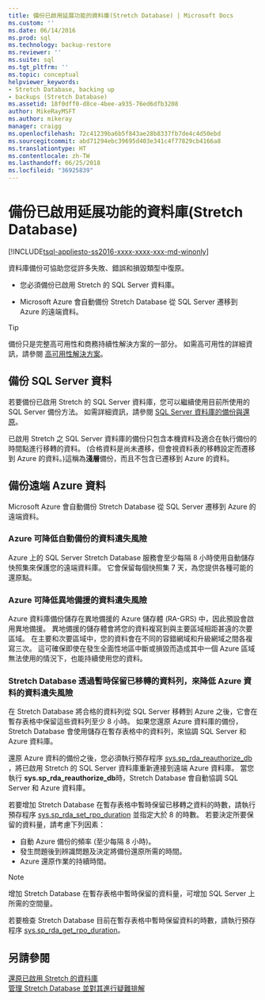 ```yaml
---
title: 備份已啟用延展功能的資料庫(Stretch Database) | Microsoft Docs
ms.custom: ''
ms.date: 06/14/2016
ms.prod: sql
ms.technology: backup-restore
ms.reviewer: ''
ms.suite: sql
ms.tgt_pltfrm: ''
ms.topic: conceptual
helpviewer_keywords:
- Stretch Database, backing up
- backups (Stretch Database)
ms.assetid: 18f0dff0-d8ce-4bee-a935-76ed6dfb3208
author: MikeRayMSFT
ms.author: mikeray
manager: craigg
ms.openlocfilehash: 72c41239ba6b5f843ae28b8337fb7de4c4d50ebd
ms.sourcegitcommit: abd71294ebc39695d403e341c4f77829cb4166a8
ms.translationtype: HT
ms.contentlocale: zh-TW
ms.lasthandoff: 06/25/2018
ms.locfileid: "36925839"
---
```

# <a name="backup-stretch-enabled-databases-stretch-database"></a>備份已啟用延展功能的資料庫(Stretch Database)
[!INCLUDE[tsql-appliesto-ss2016-xxxx-xxxx-xxx-md-winonly](../../includes/tsql-appliesto-ss2016-xxxx-xxxx-xxx-md-winonly.md)]


 資料庫備份可協助您從許多失敗、錯誤和損毀類型中復原。  
  
 -   您必須備份已啟用 Stretch 的 SQL Server 資料庫。  
      
 -   Microsoft Azure 會自動備份 Stretch Database 從 SQL Server 遷移到 Azure 的遠端資料。  

> [!TIP]
> 備份只是完整高可用性和商務持續性解決方案的一部分。 如需高可用性的詳細資訊，請參閱 [高可用性解決方案](../../sql-server/failover-clusters/high-availability-solutions-sql-server.md)。
   
## <a name="back-up-your-sql-server-data"></a>備份 SQL Server 資料  
  
若要備份已啟用 Stretch 的 SQL Server 資料庫，您可以繼續使用目前所使用的 SQL Server 備份方法。 如需詳細資訊，請參閱 [SQL Server 資料庫的備份與還原](../../relational-databases/backup-restore/back-up-and-restore-of-sql-server-databases.md)。
  
 已啟用 Stretch 之 SQL Server 資料庫的備份只包含本機資料及適合在執行備份的時間點進行移轉的資料。 (合格資料是尚未遷移，但會視資料表的移轉設定而遷移到 Azure 的資料。)這稱為**淺層**備份，而且不包含已遷移到 Azure 的資料。  
  
## <a name="back-up-your-remote-azure-data"></a>備份遠端 Azure 資料   
  
Microsoft Azure 會自動備份 Stretch Database 從 SQL Server 遷移到 Azure 的遠端資料。    
### <a name="azure-reduces-the-risk-of-data-loss-with-automatic-backup"></a>Azure 可降低自動備份的資料遺失風險  
Azure 上的 SQL Server Stretch Database 服務會至少每隔 8 小時使用自動儲存快照集來保護您的遠端資料庫。 它會保留每個快照集 7 天，為您提供各種可能的還原點。  
  
### <a name="azure-reduces-the-risk-of-data-loss-with-geo-redundancy"></a>Azure 可降低異地備援的資料遺失風險  
Azure 資料庫備份儲存在異地備援的 Azure 儲存體 (RA-GRS) 中，因此預設會啟用異地備援。 異地備援的儲存體會將您的資料複寫到與主要區域相距甚遠的次要區域。 在主要和次要區域中，您的資料會在不同的容錯網域和升級網域之間各複寫三次。 這可確保即使在發生全面性地區中斷或損毀而造成其中一個 Azure 區域無法使用的情況下，也能持續使用您的資料。

### <a name="stretchRPO"></a>Stretch Database 透過暫時保留已移轉的資料列，來降低 Azure 資料的資料遺失風險
在 Stretch Database 將合格的資料列從 SQL Server 移轉到 Azure 之後，它會在暫存表格中保留這些資料列至少 8 小時。 如果您還原 Azure 資料庫的備份，Stretch Database 會使用儲存在暫存表格中的資料列，來協調 SQL Server 和 Azure 資料庫。

還原 Azure 資料的備份之後，您必須執行預存程序 [sys.sp_rda_reauthorize_db](../../relational-databases/system-stored-procedures/sys-sp-rda-reauthorize-db-transact-sql.md) ，將已啟用 Stretch 的 SQL Server 資料庫重新連接到遠端 Azure 資料庫。 當您執行 **sys.sp_rda_reauthorize_db**時，Stretch Database 會自動協調 SQL Server 和 Azure 資料庫。

若要增加 Stretch Database 在暫存表格中暫時保留已移轉之資料的時數，請執行預存程序 [sys.sp_rda_set_rpo_duration](../../relational-databases/system-stored-procedures/sys-sp-rda-set-rpo-duration-transact-sql.md) 並指定大於 8 的時數。 若要決定所要保留的資料量，請考慮下列因素：
-   自動 Azure 備份的頻率 (至少每隔 8 小時)。
-   發生問題後到辨識問題及決定將備份還原所需的時間。
-   Azure 還原作業的持續時間。

> [!NOTE]
> 增加 Stretch Database 在暫存表格中暫時保留的資料量，可增加 SQL Server 上所需的空間量。

若要檢查 Stretch Database 目前在暫存表格中暫時保留資料的時數，請執行預存程序 [sys.sp_rda_get_rpo_duration](../../relational-databases/system-stored-procedures/sys-sp-rda-get-rpo-duration-transact-sql.md)。

## <a name="see-also"></a>另請參閱  
[還原已啟用 Stretch 的資料庫](../../sql-server/stretch-database/restore-stretch-enabled-databases-stretch-database.md)  
 [管理 Stretch Database 並對其進行疑難排解](../../sql-server/stretch-database/manage-and-troubleshoot-stretch-database.md)   
   
  
  
